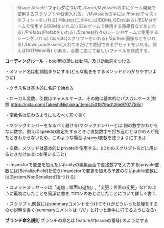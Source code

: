 >Shape Attack!!
**フォルダについて**
/Asset/MyAssetsの中にゲーム開発で使用するスクリプトや音楽入れる。
/MyAssetsの中には
/Fonts(テキストのフォントをいれる)
/Musics(この中には/BGMs,/SEsがある)
/BGMs(ゲームで使用するBGMをいれる)
/SEs(ゲームで使用する効果音などをいれる)
/Prefabs(Prefabをいれる)
/Scenes(各々のシーンやゲームで使用するシーンをいれる)
/Scripts(スクリプトをいれる)
/Sprites(画像などをいれる)
/DownLoadAssets(入れてるだけで使用できるアセットをいれる。例えばDOTWeen等)
がある。必要に応じて新しいファイルを作成する。

**コーディングルール**
・bool型の頭には動詞、及び助動詞をつける

・メソッド名は動詞始まりにする(どんな動きをするメソッドかわかりやすいように)

・クラス名は基本的に名詞で始める

・ローカル変数、引数はキャメルケース、その他は基本的にパスカルケース(参照:https://qiita.com/TakeshiNishioka/items/501979ad126e9707758c)

・変数名は伝わるようになるべく短く書く

・マジックナンバーをなるべく避ける(マジックナンバーとは:何の数字かわからない数字。例えばspeedの設定をするときに直接数字を打ち込むとほかの人が見たときわからないため、このような場合はspeed変数を使うようにする。)

・変数、メソッドは基本的にprivateを使用する。(ほかのスクリプトなどに用いるときだけpublicを用いること)

・Inspectorで変更を加えたい(Unityの編集画面で直接数字を入力する)private変数には[SerializeField]を使う(Inspectorで変更を加える予定のないpublic変数には[System.NonSerialized]をつける)

・コミットメッセージは「追加：譜面の追加」,「変更：位置の変更」などのように最初にしたことを簡潔に書き,コロンのあとにしたことについて詳しく書く

・スクリプト,関数にはsummaryコメントをつけてそれがどういった処理をするのか説明を書く(summaryコメントは「///」と打つと勝手に打てるようになる)

**ブランチ命名規則**
ブランチの命名は
feature/#(issueの番号)
のようにする

